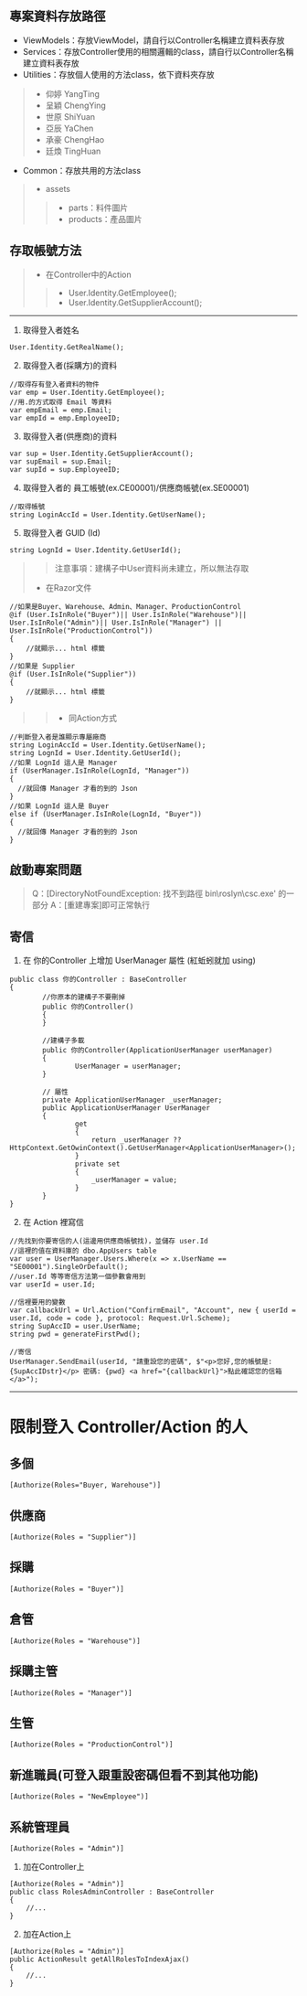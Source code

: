 ## 專案資料存放路徑
- ViewModels：存放ViewModel，請自行以Controller名稱建立資料表存放    
- Services：存放Controller使用的相關邏輯的class，請自行以Controller名稱建立資料表存放    
- Utilities：存放個人使用的方法class，依下資料夾存放
>- 仰婷 YangTing    
>- 呈穎 ChengYing    
>- 世原 ShiYuan    
>- 亞辰 YaChen    
>- 承豪 ChengHao    
>- 廷煥 TingHuan
- Common：存放共用的方法class
>- assets
>>- parts：料件圖片    
>>- products：產品圖片
## 存取帳號方法
>- 在Controller中的Action
>>- User.Identity.GetEmployee();
>>- User.Identity.GetSupplierAccount();
----
1. 取得登入者姓名
```
User.Identity.GetRealName();
```
2. 取得登入者(採購方)的資料
```
//取得存有登入者資料的物件
var emp = User.Identity.GetEmployee();
//用.的方式取得 Email 等資料
var empEmail = emp.Email;
var empId = emp.EmployeeID;
```
3. 取得登入者(供應商)的資料
```
var sup = User.Identity.GetSupplierAccount();
var supEmail = sup.Email;
var supId = sup.EmployeeID;
```
4. 取得登入者的 員工帳號(ex.CE00001)/供應商帳號(ex.SE00001)
```
//取得帳號
string LoginAccId = User.Identity.GetUserName();
```
5. 取得登入者 GUID (Id)
```
string LognId = User.Identity.GetUserId();
```
>> 注意事項：建構子中User資料尚未建立，所以無法存取
>- 在Razor文件
```
//如果是Buyer、Warehouse、Admin、Manager、ProductionControl
@if (User.IsInRole("Buyer")|| User.IsInRole("Warehouse")|| User.IsInRole("Admin")|| User.IsInRole("Manager") || User.IsInRole("ProductionControl"))
{
    //就顯示... html 標籤
}
//如果是 Supplier
@if (User.IsInRole("Supplier"))
{
    //就顯示... html 標籤
}
```
>>- 同Action方式
```
//判斷登入者是誰顯示專屬廠商
string LoginAccId = User.Identity.GetUserName();
string LognId = User.Identity.GetUserId();
//如果 LognId 這人是 Manager
if (UserManager.IsInRole(LognId, "Manager"))
{
  //就回傳 Manager 才看的到的 Json
}
//如果 LognId 這人是 Buyer
else if (UserManager.IsInRole(LognId, "Buyer"))
{
  //就回傳 Manager 才看的到的 Json
}
```
## 啟動專案問題
> Q：[DirectoryNotFoundException: 找不到路徑 bin\roslyn\csc.exe' 的一部分
> A：[重建專案]即可正常執行
## 寄信
1. 在 你的Controller 上增加 UserManager 屬性 (紅蚯蚓就加 using)
```
public class 你的Controller : BaseController
{
        //你原本的建構子不要刪掉
        public 你的Controller()
        {
        }

        //建構子多載
        public 你的Controller(ApplicationUserManager userManager)
        {
                UserManager = userManager;
        } 

        // 屬性
        private ApplicationUserManager _userManager;
        public ApplicationUserManager UserManager
        {
                get
                {
                    return _userManager ?? HttpContext.GetOwinContext().GetUserManager<ApplicationUserManager>();
                }
                private set
                {
                    _userManager = value;
                }
        }
}
```
2. 在 Action 裡寫信
```
//先找到你要寄信的人(這邊用供應商帳號找)，並儲存 user.Id
//這裡的值在資料庫的 dbo.AppUsers table
var user = UserManager.Users.Where(x => x.UserName == "SE00001").SingleOrDefault(); 
//user.Id 等等寄信方法第一個參數會用到
var userId = user.Id;

//信裡要用的變數
var callbackUrl = Url.Action("ConfirmEmail", "Account", new { userId = user.Id, code = code }, protocol: Request.Url.Scheme);
string SupAccID = user.UserName;
string pwd = generateFirstPwd();

//寄信
UserManager.SendEmail(userId, "請重設您的密碼", $"<p>您好,您的帳號是: {SupAccIDstr}</p> 密碼: {pwd} <a href="{callbackUrl}">點此確認您的信箱</a>");
```
----
# 限制登入 Controller/Action 的人
## 多個
```
[Authorize(Roles="Buyer, Warehouse")]
```
## 供應商
```
[Authorize(Roles = "Supplier")]
```
## 採購
```
[Authorize(Roles = "Buyer")]
```
## 倉管
```
[Authorize(Roles = "Warehouse")]
```
## 採購主管
```
[Authorize(Roles = "Manager")]
```
## 生管
```
[Authorize(Roles = "ProductionControl")]
```
## 新進職員(可登入跟重設密碼但看不到其他功能)
```
[Authorize(Roles = "NewEmployee")]
```
## 系統管理員
```
[Authorize(Roles = "Admin")]
```

1. 加在Controller上
```
[Authorize(Roles = "Admin")]
public class RolesAdminController : BaseController
{
	//...
}
```

2. 加在Action上
```
[Authorize(Roles = "Admin")]
public ActionResult getAllRolesToIndexAjax()
{
	//...
}
```
